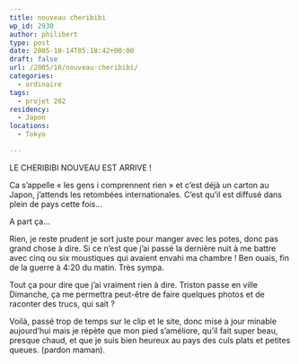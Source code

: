```yaml
---
title: nouveau cheribibi
wp_id: 2930
author: philibert
type: post
date: 2005-10-14T05:18:42+00:00
draft: false
url: /2005/10/nouveau-cheribibi/
categories:
  - ordinaire
tags:
  - projet 202
residency:
  - Japon
locations:
  - Tokyo

---
```

LE CHERIBIBI NOUVEAU EST ARRIVE !
  
Ca s&rsquo;appelle « les gens i comprennent rien » et c&rsquo;est déjà un carton au Japon, j&rsquo;attends les retombées internationales. C&rsquo;est qu&rsquo;il est diffusé dans plein de pays cette fois&#8230; 



A part ça&#8230;
  
Rien, je reste prudent je sort juste pour manger avec les potes, donc pas grand chose à dire. Si ce n&rsquo;est que j&rsquo;ai passé la dernière nuit à me battre avec cinq ou six moustiques qui avaient envahi ma chambre ! Ben ouais, fin de la guerre à 4:20 du matin. Très sympa.

Tout ça pour dire que j&rsquo;ai vraiment rien à dire. Triston passe en ville Dimanche, ça me permettra peut-être de faire quelques photos et de raconter des trucs, qui sait ?

Voilà, passé trop de temps sur le clip et le site, donc mise à jour minable aujourd&rsquo;hui mais je répète que mon pied s&rsquo;améliore, qu&rsquo;il fait super beau, presque chaud, et que je suis bien heureux au pays des culs plats et petites queues. (pardon maman).
